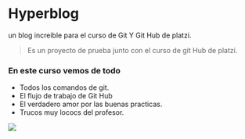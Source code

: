 # Hyperblog
un blog increible para el curso de Git Y Git Hub de platzi.
> Es un proyecto de prueba  junto con el curso de git Hub de platzi. 

### En este curso vemos de todo
- Todos los comandos de git. 
- El flujo de trabajo de Git Hub
- El verdadero amor por las buenas practicas.
- Trucos muy lococs del profesor.

![](https://portswigger.net/cms/images/54/14/6efb9bc5d143-article-190612-github-body-text.jpg)
